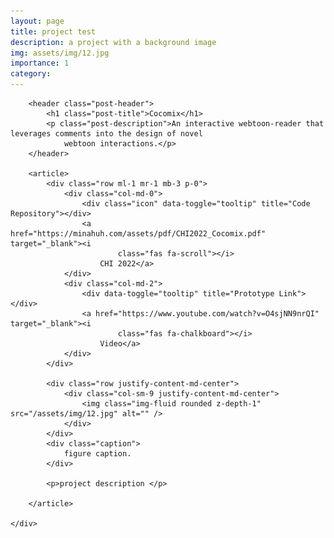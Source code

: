 ```yaml
---
layout: page
title: project test
description: a project with a background image
img: assets/img/12.jpg
importance: 1
category:
---
```


<div class="container mt-5">
    <div class="post">

        <header class="post-header">
            <h1 class="post-title">Cocomix</h1>
            <p class="post-description">An interactive webtoon-reader that leverages comments into the design of novel
                webtoon interactions.</p>
        </header>

        <article>
            <div class="row ml-1 mr-1 mb-3 p-0">
                <div class="col-md-0">
                    <div class="icon" data-toggle="tooltip" title="Code Repository"></div>
                    <a href="https://minahuh.com/assets/pdf/CHI2022_Cocomix.pdf" target="_blank"><i
                            class="fas fa-scroll"></i>
                        CHI 2022</a>
                </div>
                <div class="col-md-2">
                    <div data-toggle="tooltip" title="Prototype Link"></div>
                    <a href="https://www.youtube.com/watch?v=O4sjNN9nrQI" target="_blank"><i
                            class="fas fa-chalkboard"></i>
                        Video</a>
                </div>
            </div>

            <div class="row justify-content-md-center">
                <div class="col-sm-9 justify-content-md-center">
                    <img class="img-fluid rounded z-depth-1" src="/assets/img/12.jpg" alt="" />
                </div>
            </div>
            <div class="caption">
                figure caption.
            </div>

            <p>project description </p>

        </article>

    </div>
</div>